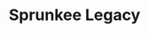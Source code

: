 ---
slug: sprunkee-legacy
title: Sprunkee Legacy
description: "Sprunkee Legacy is an exciting online game. Play for free directly in your browser!"
icon: /images/new_mods/Sprunkee Legacy.png
url: https://wowtbc.net/sprunkin/sprunkee-lagacy/index.html
previewImage: /images/new_mods/Sprunkee Legacy.png
type: new mods

# SEO配置
seo:
  title: "Sprunkee Legacy - Play Free Online Game | Fun Browser Games"
  description: "Sprunkee Legacy - Play this fun online game for free in your browser. No download required!"
  ogImage: "/images/new_mods/Sprunkee Legacy.png"
  keywords: "sprunkee-legacy, online game, browser game, free game, new mods game, play online"

videoUrls:
  - https://www.youtube.com/embed/example1
  - https://www.youtube.com/embed/example2

whyPlay:
  title: "Why Play Sprunkee Legacy?"
  items:
    - "Immersive Gameplay: Sprunkee Legacy offers an engaging and immersive gaming experience that will keep you entertained for hours"
    - "Challenging Levels: Test your skills with increasingly difficult challenges and obstacles"
    - "Beautiful Graphics: Enjoy stunning visuals and smooth animations that bring the game world to life"
    - "Regular Updates: New content and features are added regularly to keep the game fresh and exciting"
    - "Free to Play: Experience all the fun without spending a penny"
    - "Community Features: Connect with other players, share strategies, and compete for high scores"
    - "Cross-Platform: Play on any device with a web browser, no downloads required"

features:
  title: "Key Features of Sprunkee Legacy"
  image: "/images/new_mods/Sprunkee Legacy.png"
  items:
    - "Intuitive Controls: Easy to learn controls make Sprunkee Legacy accessible for players of all skill levels"
    - "Multiple Game Modes: Enjoy various gameplay options that provide different challenges and experiences"
    - "Character Customization: Personalize your gaming experience with unique characters and items"
    - "Achievement System: Complete special tasks to earn rewards and recognition"
    - "Leaderboards: Compete with players worldwide and see who can achieve the highest scores"

characteristics:
  title: "Game Characteristics"
  image: "/images/new_mods/Sprunkee Legacy.png"
  items:
    - "Genre: New mods game with elements of strategy and skill"
    - "Difficulty: Suitable for both casual gamers and those seeking a challenge"
    - "Play Time: Quick sessions or extended gameplay, depending on your preference"
    - "Art Style: Vibrant and engaging visuals that enhance the gaming experience"
    - "Sound Design: Immersive audio that complements the gameplay perfectly"

info: "Sprunkee Legacy is an exciting online game that offers players a unique and engaging gaming experience. With its intuitive controls, stunning visuals, and challenging gameplay, Sprunkee Legacy provides hours of entertainment for players of all ages and skill levels. Whether you're looking for a quick gaming session during a break or an extended play session, Sprunkee Legacy delivers an immersive experience that will keep you coming back for more. The game features multiple levels of increasing difficulty, ensuring that players are constantly challenged as they progress. With regular updates adding new content and features, Sprunkee Legacy remains fresh and exciting, providing endless entertainment options for its growing community of players."

howToPlayIntro: "Welcome to Sprunkee Legacy! This guide will walk you through the basics and help you master the game. Whether you're a beginner or looking to improve your skills, these tips and instructions will enhance your gaming experience."

howToPlaySteps:
  - title: "Getting Started"
    description: "Begin your Sprunkee Legacy adventure by familiarizing yourself with the controls. Use your keyboard or mouse to navigate through the game interface. The tutorial will guide you through the basic mechanics and help you understand the objectives."
  - title: "Understanding the Objectives"
    description: "In Sprunkee Legacy, your main goal is to progress through levels by completing specific objectives. Each level presents unique challenges that require different strategies and approaches."
  - title: "Mastering the Controls"
    description: "Practice using the controls to improve your precision and reaction time. Sprunkee Legacy requires quick reflexes and strategic thinking to overcome obstacles and defeat opponents."
  - title: "Utilizing Power-ups"
    description: "Collect power-ups throughout the game to enhance your abilities and overcome difficult challenges. Each power-up offers unique advantages that can be crucial for success."
  - title: "Developing Strategies"
    description: "As you progress in Sprunkee Legacy, develop effective strategies for different scenarios. Analyze patterns, anticipate challenges, and adapt your approach to maximize your performance."

faq:
  title: "Frequently Asked Questions about Sprunkee Legacy"
  items:
    - question: "Is Sprunkee Legacy free to play?"
      answer: "Yes, Sprunkee Legacy is completely free to play directly in your web browser. No downloads or purchases are required to enjoy the full game experience."
    - question: "Can I play Sprunkee Legacy on mobile devices?"
      answer: "Yes, Sprunkee Legacy is optimized for both desktop and mobile play. You can enjoy the game on any device with a web browser and internet connection."
    - question: "Are there any in-game purchases?"
      answer: "While Sprunkee Legacy is free to play, there may be optional in-game purchases available for cosmetic items or additional features that don't affect core gameplay."
    - question: "How often is Sprunkee Legacy updated?"
      answer: "The developers regularly update Sprunkee Legacy with new content, features, and improvements based on player feedback and game performance."
    - question: "Can I play Sprunkee Legacy offline?"
      answer: "Currently, Sprunkee Legacy requires an internet connection to play as it's a browser-based online game."
    - question: "Is Sprunkee Legacy suitable for children?"
      answer: "Yes, Sprunkee Legacy is designed to be family-friendly and suitable for players of all ages."
    - question: "How do I report bugs or issues?"
      answer: "If you encounter any problems while playing Sprunkee Legacy, you can report them through the game's support page or contact the developers directly through their website."
    - question: "Still Have Questions?"
      answer: "If you have additional questions about Sprunkee Legacy that aren't covered in this FAQ, please visit our support center or contact our customer service team for assistance."
---